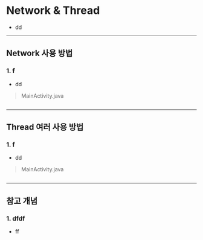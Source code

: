# Network & Thread
  - dd

---

## Network 사용 방법
  ### 1. f
  - dd

  > MainActivity.java

  ```java

  ```

---

## Thread 여러 사용 방법
  ### 1. f
  - dd

  > MainActivity.java

  ```java

  ```

---

## 참고 개념

  ### 1. dfdf
  - ff

  ![]()
